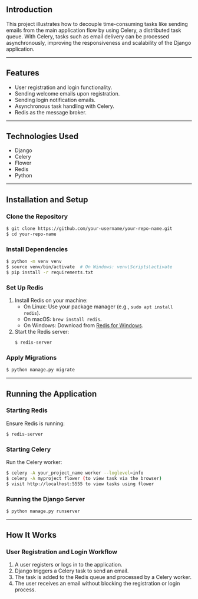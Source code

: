 ## Introduction

This project illustrates how to decouple time-consuming tasks like sending emails from the main application flow by using Celery, a distributed task queue. With Celery, tasks such as email delivery can be processed asynchronously, improving the responsiveness and scalability of the Django application.

---

## Features

- User registration and login functionality.
- Sending welcome emails upon registration.
- Sending login notification emails.
- Asynchronous task handling with Celery.
- Redis as the message broker.

---

## Technologies Used

- Django
- Celery
- Flower
- Redis
- Python

---

## Installation and Setup

### Clone the Repository
```bash
$ git clone https://github.com/your-username/your-repo-name.git
$ cd your-repo-name
```

### Install Dependencies
```bash
$ python -m venv venv
$ source venv/bin/activate  # On Windows: venv\Scripts\activate
$ pip install -r requirements.txt
```

### Set Up Redis
1. Install Redis on your machine:
   - On Linux: Use your package manager (e.g., `sudo apt install redis`).
   - On macOS: `brew install redis`.
   - On Windows: Download from [Redis for Windows](https://github.com/microsoftarchive/redis/releases).
2. Start the Redis server:
   ```bash
   $ redis-server
   ```
   
### Apply Migrations
```bash
$ python manage.py migrate
```

---

## Running the Application

### Starting Redis
Ensure Redis is running:
```bash
$ redis-server
```

### Starting Celery
Run the Celery worker:
```bash
$ celery -A your_project_name worker --loglevel=info
$ celery -A myproject flower (to view task via the browser)
$ visit http://localhost:5555 to view tasks using flower 
```

### Running the Django Server
```bash
$ python manage.py runserver
```

---

## How It Works

### User Registration and Login Workflow
1. A user registers or logs in to the application.
2. Django triggers a Celery task to send an email.
3. The task is added to the Redis queue and processed by a Celery worker.
4. The user receives an email without blocking the registration or login process.

   

